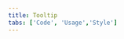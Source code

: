 ```yaml
---
title: Tooltip
tabs: ['Code', 'Usage','Style']
---
```



<ComponentCode
    name="Tooltip"
    component="tooltip" 
    variation="tooltip"
    experimental="true"
    hasReactVersion="true"
    >
</ComponentCode>
<ComponentCode
    name="Icon Tooltip"
    component="tooltip" 
    variation="tooltip--icon"
    experimental="true"
    hasReactVersion="true"
    >
</ComponentCode>
<ComponentCode
    name="Definition Tooltip"
    component="tooltip" 
    variation="tooltip--icon"
    experimental="true"
    hasReactVersion="true"
    >
</ComponentCode>

<ComponentDocs component="tooltip" experimental="true"></ComponentDocs>
